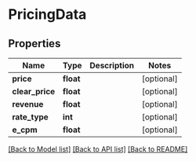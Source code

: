 # PricingData

## Properties
Name | Type | Description | Notes
------------ | ------------- | ------------- | -------------
**price** | **float** |  | [optional] 
**clear_price** | **float** |  | [optional] 
**revenue** | **float** |  | [optional] 
**rate_type** | **int** |  | [optional] 
**e_cpm** | **float** |  | [optional] 

[[Back to Model list]](../README.md#documentation-for-models) [[Back to API list]](../README.md#documentation-for-api-endpoints) [[Back to README]](../README.md)


